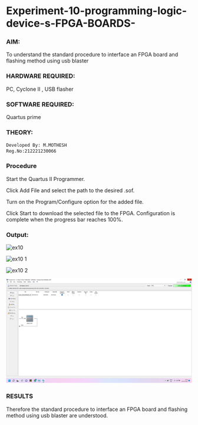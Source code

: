 # Experiment-10-programming-logic-device-s-FPGA-BOARDS-
### AIM: 
To understand the standard procedure to interface an FPGA board and flashing method using usb blaster 
### HARDWARE REQUIRED:  
 PC, Cyclone II , USB flasher
### SOFTWARE REQUIRED:  
 Quartus prime
### THEORY:
```
Developed By: M.MOTHESH
Reg.No:212221230066
```
### Procedure 

Start the Quartus II Programmer.

Click Add File and select the path to the desired .sof.

Turn on the Program/Configure option for the added file.

Click Start to download the selected file to the FPGA. Configuration is complete when the progress bar reaches 100%.


### Output:
![ex10](https://user-images.githubusercontent.com/94154780/203317048-07252fd0-c5a5-4f8b-a4c4-cbc9f5102f51.jpeg)

![ex10 1](https://user-images.githubusercontent.com/94154780/203317079-d8629dec-6262-4701-b770-f722cd0af9e1.jpeg)

![ex10 2](https://user-images.githubusercontent.com/94154780/203317123-38b53ff3-a8cf-4021-b8f8-4123d561333c.jpeg)

![github.logo](ex10.3.jpeg)



### RESULTS 
Therefore the standard procedure to interface an FPGA board and flashing method using usb blaster are understood.
